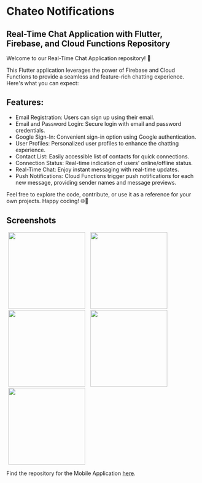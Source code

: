 # Chateo Notifications

## Real-Time Chat Application with Flutter, Firebase, and Cloud Functions Repository

Welcome to our Real-Time Chat Application repository! 🚀

This Flutter application leverages the power of Firebase and Cloud Functions to provide a seamless and feature-rich chatting experience. Here's what you can expect:

## Features:

- Email Registration: Users can sign up using their email.
- Email and Password Login: Secure login with email and password credentials.
- Google Sign-In: Convenient sign-in option using Google authentication.
- User Profiles: Personalized user profiles to enhance the chatting experience.
- Contact List: Easily accessible list of contacts for quick connections.
- Connection Status: Real-time indication of users' online/offline status.
- Real-Time Chat: Enjoy instant messaging with real-time updates.
- Push Notifications: Cloud Functions trigger push notifications for each new message, providing sender names and message previews.

Feel free to explore the code, contribute, or use it as a reference for your own projects. Happy coding! 🌐💬

## Screenshots

<p>
    <img src="./docs/1.png" width="200"/ hspace="5"> 
    <img src="./docs/2.png" width="200"/ hspace="5"> 
    <img src="./docs/3.png" width="200"/ hspace="5"> 
    <img src="./docs/4.png" width="200"/ hspace="5"> 
    <img src="./docs/5.png" width="200"/ hspace="5"> 
</p>

Find the repository for the Mobile Application [here](https://github.com/alvaroarmijos/chateo).